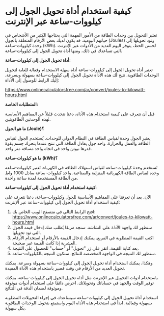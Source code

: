 كيفية استخدام أداة تحويل الجول إلى كيلووات-ساعة عبر الإنترنت
============================================================

تعتبر التحويل بين وحدات الطاقة من الأمور المهمة التي يحتاجها الكثير من الأشخاص في حياتهم اليومية. قد يكون لديك بعض الأرقام المتعلقة بالجول (Joules) وتود تحويلها إلى وحدة كيلووات-ساعة (kWh). لحسن الحظ، يتوفر اليوم العديد من الأدوات عبر الإنترنت التي تساعدك في ذلك، ومنها أداة تحويل الجول إلى كيلووات-ساعة.

**أداة تحويل الجول إلى كيلووات-ساعة:**

تعتبر أداة تحويل الجول إلى كيلووات-ساعة أداة سهلة الاستخدام وفعالة للغاية لتحويل الوحدات الطاقوية. تتيح لك هذه الأداة تحويل الجول إلى كيلووات-ساعة بسهولة وبسرعة. إليك الرابط للوصول إلى الأداة:

<https://www.onlinecalculatorsfree.com/ar/convert/joules-to-kilowatt-hours.html>

**المتطلبات الخاصة:**

قبل أن نتعرف على كيفية استخدام هذه الأداة، دعنا نتحدث قليلاً عن المفاهيم الأساسية لهذه الوحدتين الطاقويتين.

**ما هو الجول (Joule)؟**

يعتبر الجول وحدة لقياس الطاقة في النظام الدولي للوحدات. يُستخدم الجول لقياس الطاقة والعمل والحرارة. واحد جول يعادل الطاقة التي تنتج عندما يتحرك جسم بقوة قدرها نيوتن واحد في اتجاه واحد مسافة متر واحد.

**ما هو كيلووات-ساعة (kWh)؟**

تُستخدم وحدة كيلووات-ساعة لقياس استهلاك الطاقة في الكهرباء. تُعتبر كيلووات-ساعة وحدة لقياس الطاقة الكهربائية المنزلية والصناعية. واحد كيلووات-ساعة يعادل 1000 واط من الطاقة المستخدمة لمدة ساعة واحدة.

**كيفية استخدام أداة تحويل الجول إلى كيلووات-ساعة:**

الآن، بعد أن تعرفنا على المفاهيم الأساسية للجول وكيلووات-ساعة، دعنا نتعرف على كيفية استخدام أداة تحويل الجول إلى كيلووات-ساعة عبر الإنترنت:

1. افتح الرابط التالي في متصفح الويب الخاص بك: <https://www.onlinecalculatorsfree.com/ar/convert/joules-to-kilowatt-hours.html>
2. ستظهر لك واجهة الأداة على الشاشة. ستجد مربعًا يُطلب منك إدخال قيمة الجول التي تود تحويلها.
3. اكتب القيمة المطلوبة في المربع. يمكنك إدخال القيمة بالأرقام أو استخدام الأرقام العشرية إذا كانت القيمة غير صحيحة.
4. بعد كتابة القيمة، انقر على زر "تحويل" أو "حساب" للحصول على النتيجة.
5. ستظهر لك النتيجة في الواجهة المخصصة للنتائج. ستكون النتيجة بالكيلووات-ساعة.

وهكذا، يمكنك استخدام أداة تحويل الجول إلى كيلووات-ساعة بسهولة وسرعة. يمكنك تحويل العديد من الأرقام في وقت قصير باستخدام هذه الأداة المفيدة.

باستخدام أدوات التحويل عبر الإنترنت مثل أداة تحويل الجول إلى كيلووات-ساعة، يمكنك توفير الوقت والجهد في حساباتك وتحويلاتك. احرص دائمًا على استخدام أدوات موثوقة وموثوقة لضمان الدقة في النتائج.

استخدام أداة تحويل الجول إلى كيلووات-ساعة سيساعدك في إجراء التحويلات المطلوبة بسهولة وفعالية. ابدأ في استخدام هذه الأداة اليوم واستمتع بتحويل الوحدات الطاقوية بكل سهولة.
